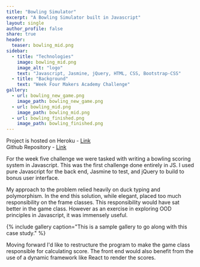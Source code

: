 ```yaml
---
title: "Bowling Simulator"
excerpt: "A Bowling Simulator built in Javascript"
layout: single
author_profile: false
share: true
header:
  teaser: bowling_mid.png
sidebar:
  - title: "Technologies"
    image: bowling_mid.png
    image_alt: "logo"
    text: "Javascript, Jasmine, jQuery, HTML, CSS, Bootstrap-CSS"
  - title: "Background"
    text: "Week Four Makers Academy Challenge"
gallery:
  - url: bowling_new_game.png
    image_path: bowling_new_game.png
  - url: bowling_mid.png
    image_path: bowling_mid.png
  - url: bowling_finished.png
    image_path: bowling_finished.png
---
```


Project is hosted on Heroku - [Link](https://aqueous-reef-78045.herokuapp.com/)        
Github Repository - [Link](https://github.com/TomStuart92/bowling-challenge)

For the week five challenge we were tasked with writing a bowling scoring system in Javascript. This was the first challenge done entirely in JS. I used pure Javascript for the back end, Jasmine to test, and jQuery to build to bonus user interface.

My approach to the problem relied heavily on duck typing and polymorphism. In the end this solution, while elegant, placed too much responsibility on the frame classes. This responsibility would have sat better in the game class. However as an exercise in exploring OOD principles in Javascript, it was immensely useful.

{% include gallery caption="This is a sample gallery to go along with this case study." %}

Moving forward I'd like to restructure the program to make the game class responsible for calculating score. The front end would also benefit from the use of a dynamic framework like React to render the scores.
